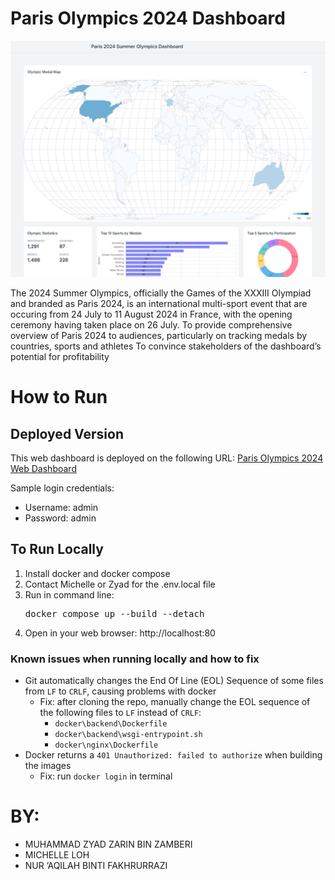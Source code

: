 # Paris Olympics 2024 Dashboard
[![Deployed Paris Olympics 2024 Web Dashboard](static/image.png)](https://youtu.be/T9hWDzYVihA)

The 2024 Summer Olympics, officially the Games of the XXXIII Olympiad and branded as Paris 2024, is an international multi-sport event that are occuring from 24 July to 11 August 2024 in France, with the opening ceremony having taken place on 26 July.
To provide comprehensive overview of Paris 2024 to audiences, particularly on tracking medals by countries, sports and athletes
To convince stakeholders of the dashboard’s potential for profitability

# How to Run
## Deployed Version
This web dashboard is deployed on the following URL: [Paris Olympics 2024 Web Dashboard](http://206.189.89.80/)

Sample login credentials:
- Username: admin
- Password: admin

## To Run Locally
1. Install docker and docker compose
2. Contact Michelle or Zyad for the .env.local file
3. Run in command line:
   <pre>
   docker compose up --build --detach
   </pre>
4. Open in your web browser: http://localhost:80

### Known issues when running locally and how to fix
- Git automatically changes the End Of Line (EOL) Sequence of some files from `LF` to `CRLF`, causing problems with docker
    - Fix: after cloning the repo, manually change the EOL sequence of the following files to `LF` instead of `CRLF`:
        - `docker\backend\Dockerfile`
        - `docker\backend\wsgi-entrypoint.sh`
        - `docker\nginx\Dockerfile`
- Docker returns a `401 Unauthorized: failed to authorize` when building the images
    - Fix: run `docker login` in terminal

# BY:
- MUHAMMAD ZYAD ZARIN BIN ZAMBERI
- MICHELLE LOH
- NUR ’AQILAH BINTI FAKHRURRAZI
